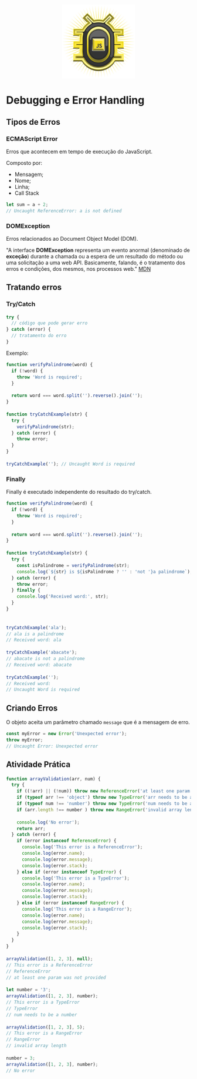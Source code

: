 <div align="center">
  <img src="images/logo.png" alt="Logo do curso Variáveis e Tipos" style="width: 200px" /> 
</div>

# Debugging e Error Handling

## Tipos de Erros

### ECMAScript Error

Erros que acontecem em tempo de execução do JavaScript.

Composto por: 
 - Mensagem;
 - Nome;
 - Linha;
 - Call Stack

```javascript
let sum = a + 2;
// Uncaught ReferenceError: a is not defined
```

### DOMException

Erros relacionados ao Document Object Model (DOM).

"A interface **DOMException** representa um evento anormal (denominado de **exceção**) durante a chamada ou a espera de um resultado do método ou uma solicitação a uma web API. Basicamente, falando, é o tratamento dos erros e condições, dos mesmos, nos processos web." [MDN](https://developer.mozilla.org/pt-BR/docs/Web/API/DOMException)

## Tratando erros

### Try/Catch

```javascript
try {
  // código que pode gerar erro
} catch (error) {
  // tratamento do erro
}
```

Exemplo:
```javascript
function verifyPalindrome(word) {
  if (!word) {
    throw 'Word is required';
  }

  return word === word.split('').reverse().join('');
}

function tryCatchExample(str) {
  try {
    verifyPalindrome(str);
  } catch (error) {
    throw error;
  }
}

tryCatchExample(''); // Uncaught Word is required
```

### Finally

Finally é executado independente do resultado do try/catch.

```javascript
function verifyPalindrome(word) {
  if (!word) {
    throw 'Word is required';
  }

  return word === word.split('').reverse().join('');
}

function tryCatchExample(str) {
  try {
    const isPalindrome = verifyPalindrome(str);
    console.log(`${str} is ${isPalindrome ? '' : 'not '}a palindrome`);
  } catch (error) {
    throw error;
  } finally {
    console.log('Received word:', str);
  }
}


tryCatchExample('ala'); 
// ala is a palindrome
// Received word: ala

tryCatchExample('abacate');
// abacate is not a palindrome
// Received word: abacate

tryCatchExample(''); 
// Received word:
// Uncaught Word is required 
```


## Criando Erros

O objeto  aceita um parâmetro chamado `message` que é a mensagem de erro.

```javascript
const myError = new Error('Unexpected error');
throw myError;
// Uncaught Error: Unexpected error
```

## Atividade Prática

```javascript
function arrayValidation(arr, num) {
  try {
    if ((!arr) || (!num)) throw new ReferenceError('at least one param was not provided');  
    if (typeof arr !== 'object') throw new TypeError('arr needs to be an object');
    if (typeof num !== 'number') throw new TypeError('num needs to be a number');  
    if (arr.length !== number ) throw new RangeError('invalid array length');

    console.log('No error');
    return arr;
  } catch (error) {
    if (error instanceof ReferenceError) {
      console.log('This error is a ReferenceError');
      console.log(error.name);
      console.log(error.message);
      console.log(error.stack);
    } else if (error instanceof TypeError) {
      console.log('This error is a TypeError');
      console.log(error.name);
      console.log(error.message);
      console.log(error.stack);
    } else if (error instanceof RangeError) {
      console.log('This error is a RangeError');
      console.log(error.name);
      console.log(error.message);
      console.log(error.stack);
    }
  }
}

arrayValidation([1, 2, 3], null);
// This error is a ReferenceError
// ReferenceError
// at least one param was not provided

let number = '3';
arrayValidation([1, 2, 3], number); 
// This error is a TypeError
// TypeError
// num needs to be a number

arrayValidation([1, 2, 3], 5);
// This error is a RangeError
// RangeError
// invalid array length

number = 3;
arrayValidation([1, 2, 3], number);
// No error
```